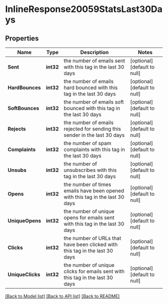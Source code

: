 # InlineResponse20059StatsLast30Days

## Properties
Name | Type | Description | Notes
------------ | ------------- | ------------- | -------------
**Sent** | **int32** | the number of emails sent with this tag in the last 30 days | [optional] [default to null]
**HardBounces** | **int32** | the number of emails hard bounced with this tag in the last 30 days | [optional] [default to null]
**SoftBounces** | **int32** | the number of emails soft bounced with this tag in the last 30 days | [optional] [default to null]
**Rejects** | **int32** | the number of emails rejected for sending this sender in the last 30 days | [optional] [default to null]
**Complaints** | **int32** | the number of spam complaints with this tag in the last 30 days | [optional] [default to null]
**Unsubs** | **int32** | the number of unsubscribes with this tag in the last 30 days | [optional] [default to null]
**Opens** | **int32** | the number of times emails have been opened with this tag in the last 30 days | [optional] [default to null]
**UniqueOpens** | **int32** | the number of unique opens for emails sent with this tag in the last 30 days | [optional] [default to null]
**Clicks** | **int32** | the number of URLs that have been clicked with this tag in the last 30 days | [optional] [default to null]
**UniqueClicks** | **int32** | the number of unique clicks for emails sent with this tag in the last 30 days | [optional] [default to null]

[[Back to Model list]](../README.md#documentation-for-models) [[Back to API list]](../README.md#documentation-for-api-endpoints) [[Back to README]](../README.md)


